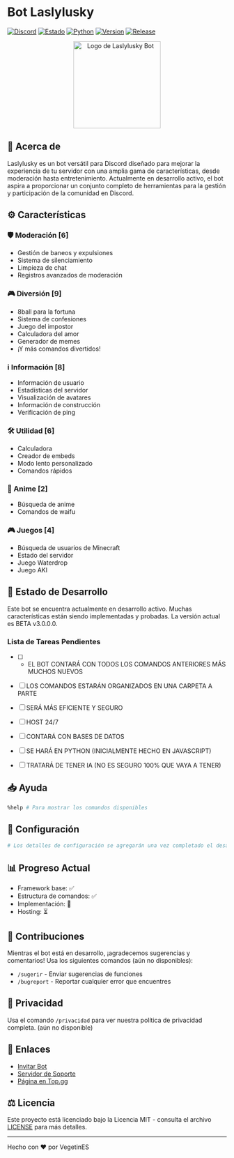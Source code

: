 # Bot Laslylusky
[![Discord](https://img.shields.io/discord/766964835946463232?color=7289da&logo=discord&logoColor=white)](https://discord.gg/8uuPxpjC4N)
[![Estado](https://img.shields.io/badge/estado-en%20desarrollo-yellow)](https://github.com/VegetinES/Laslylusky-Bot)
[![Python](https://img.shields.io/badge/python-3.12+-blue.svg)](https://www.python.org/downloads/)
[![Version](https://img.shields.io/badge/version-vB0.0.3-orange)](https://github.com/VegetinES/Laslylusky-Bot)
[![Release](https://img.shields.io/badge/release-1%20mes-brightgreen)](https://github.com/VegetinES/Laslylusky-Bot)

<div align="center">
  <img src="https://cdn.discordapp.com/avatars/784774864766500864/2cef87cccba0f00826a16740ac049231?size=1024" width="200" height="200" alt="Logo de Laslylusky Bot">
</div>

## 🌟 Acerca de
Laslylusky es un bot versátil para Discord diseñado para mejorar la experiencia de tu servidor con una amplia gama de características, desde moderación hasta entretenimiento. Actualmente en desarrollo activo, el bot aspira a proporcionar un conjunto completo de herramientas para la gestión y participación de la comunidad en Discord.

## ⚙️ Características

### 🛡️ Moderación [6]
- Gestión de baneos y expulsiones
- Sistema de silenciamiento
- Limpieza de chat
- Registros avanzados de moderación

### 🎮 Diversión [9]
- 8ball para la fortuna
- Sistema de confesiones
- Juego del impostor
- Calculadora del amor
- Generador de memes
- ¡Y más comandos divertidos!

### ℹ️ Información [8]
- Información de usuario
- Estadísticas del servidor
- Visualización de avatares
- Información de construcción
- Verificación de ping

### 🛠️ Utilidad [6]
- Calculadora
- Creador de embeds
- Modo lento personalizado
- Comandos rápidos

### 🎌 Anime [2]
- Búsqueda de anime
- Comandos de waifu

### 🎮 Juegos [4]
- Búsqueda de usuarios de Minecraft
- Estado del servidor
- Juego Waterdrop
- Juego AKI

## 🚧 Estado de Desarrollo
Este bot se encuentra actualmente en desarrollo activo. Muchas características están siendo implementadas y probadas. La versión actual es BETA v3.0.0.0.

### Lista de Tareas Pendientes
- [ ] - EL BOT CONTARÁ CON TODOS LOS COMANDOS ANTERIORES MÁS MUCHOS NUEVOS
- [ ] LOS COMANDOS ESTARÁN ORGANIZADOS EN UNA CARPETA A PARTE
- [ ] SERÁ MÁS EFICIENTE Y SEGURO
- [ ] HOST 24/7
- [ ] CONTARÁ CON BASES DE DATOS
- [ ] SE HARÁ EN PYTHON (INICIALMENTE HECHO EN JAVASCRIPT)
- [ ] TRATARÁ DE TENER IA (NO ES SEGURO 100% QUE VAYA A TENER)


## 📥 Ayuda
```bash
%help # Para mostrar los comandos disponibles
```

## 🔧 Configuración
```python
# Los detalles de configuración se agregarán una vez completado el desarrollo
```

## 📊 Progreso Actual
- Framework base: ✅
- Estructura de comandos: ✅
- Implementación: 🚧
- Hosting: ⏳

## 🤝 Contribuciones
Mientras el bot está en desarrollo, ¡agradecemos sugerencias y comentarios! Usa los siguientes comandos (aún no disponibles):
- `/sugerir` - Enviar sugerencias de funciones
- `/bugreport` - Reportar cualquier error que encuentres

## 📜 Privacidad
Usa el comando `/privacidad` para ver nuestra política de privacidad completa. (aún no disponible)

## 🔗 Enlaces
- [Invitar Bot](https://discord.com/oauth2/authorize?client_id=784774864766500864&scope=bot%20applications.commands&permissions=8589803519)
- [Servidor de Soporte](https://discord.gg/8uuPxpjC4N)
- [Página en Top.gg](https://top.gg/bot/784774864766500864)

## ⚖️ Licencia
Este proyecto está licenciado bajo la Licencia MIT - consulta el archivo [LICENSE](LICENSE) para más detalles.

---
Hecho con ❤️ por VegetinES